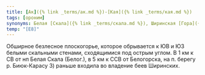 ```yaml
---
title: [Ак]({% link _terms/ак.md %})-[Кая]({% link _terms/кая.md %})
tags: [ороним]
synonyms: Белая [Скала]({% link _terms/скала.md %}), Ширинская [Гора]({% link _terms/гора.md %})
temp: "[Е8]"
---
```


Обширное безлесное плоскогорье, которое обрывается к ЮВ и ЮЗ белыми скальными
стенами, сходящимися под острым углом. В 1 км к СВ от нп Белая Скала (Белог.), в
5 км к ССВ от Белогорска, на п. берегу р. Биюк-Карасу 3) раньше входила во
владение беев Ширинских.
